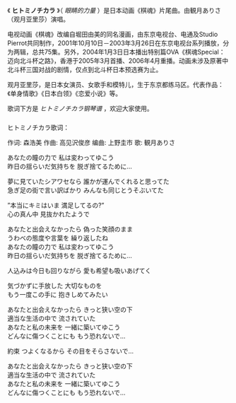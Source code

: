 

《 **ヒトミノチカラ** 》（ _眼睛的力量_ ）是日本动画《棋魂》片尾曲。由観月ありさ（观月亚里莎）演唱。

电视动画《棋魂》改编自堀田由美的同名漫画，由东京电视台、电通及Studio
Pierrot共同制作，2001年10月10日－2003年3月26日在东京电视台系列播放，分为两辑，总共75集。另外，2004年1月3日日本播出特别篇OVA《棋魂Special：迈向北斗杯之路》，香港于2005年3月首播、2006年4月重播。动画未涉及原著中北斗杯三国对战的剧情，仅点到北斗杯日本预选赛为止。

观月亚里莎，是日本女演员、女歌手和模特儿，生于东京都练马区。代表作品：《单身情歌》《日本白领》《恋爱小说》等。

歌词下方是 _ヒトミノチカラ钢琴谱_ ，欢迎大家使用。

###  
ヒトミノチカラ歌词：

作词: 森浩美 作曲: 高见沢俊彦 编曲: 上野圭市 歌: 観月ありさ  
  
あなたの瞳の力で 私は変わってゆこう  
昨日の揺らいだ気持ちを 脱ぎ捨てるために…

夢に見ていたシアワセなら 誰かが運んでくれると思ってた  
急ぎ足の街で言い訳ばかり みんなも同じとうそぶいてた

”本当にキミはいま 満足してるの?”  
心の真ん中 見抜かれたようで

あなたと出会えなかったら 偽った笑顔のまま  
うわべの態度や言葉を 繰り返したね  
あなたの瞳の力で 私は変わってゆこう  
昨日の揺らいだ気持ちを 脱ぎ捨てるために…

人込みは今日も回りながら 愛も希望も吸いあげてく

気づかずに手放した 大切なものを  
もう一度この手に 抱きしめてみたい

あなたと出会えなかったら きっと狭い空の下  
適当な生活の中で 流されていた  
あなたと私の未来を 一緒に築いてゆこう  
どんなに傷つくことにも もう恐れないで…

約束 つよくなるから その目をそらさないで…

あなたと出会えなかったら きっと狭い空の下  
適当な生活の中で 流されていた  
あなたと私の未来を 一緒に築いてゆこう  
どんなに傷つくことにも もう恐れないで…

  
  
  

